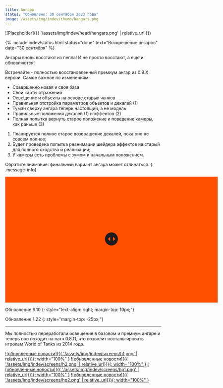 ```yaml
---
title: Ангары
status: "Обновлено: 30 сентября 2023 года"
image: /assets/img/indev/thumb/hangars.png
---
```


<p style="display: none">Подробности о жизни ангаров мы рассказываем именно здесь.</p>

![Placeholder]({{ '/assets/img/indev/head/hangars.png' | relative_url }})

{% include indev/status.html status="done" text="Воскрешение ангаров" date="30 сентября" %}

Ангары вновь восстают из пепла! И не просто восстают, а еще и обновляются!  

Встречайте - полностью восстановленный премиум ангар из 0.9.Х версий. Самое важное по изменениям:

- Совершенно новая и своя база
- Свои карты отражений
- Освещение и объекты на основе старых чанков
- Правильная отстройка параметров объектов и декалей (1)
- Туман сверху ангара теперь настоящий, а не модель
- Правильные положения декалей (1) и эффектов (2)
- Полная попытка вернуть старое положение и поведение камеры, как раньше (3)

1. Планируется полное старое возвращение декалей, пока оно не совсем полное;  
2. Будет проведена попытка реанимации шейдера эффектов на старый для полного сходства и реализации;  
3. У камеры есть проблемы с зумом и начальным положением.  

Обратите внимание: финальный вариант ангара может отличаться.
{: .message-info}

<div class="wrapper">
      <div class="images">
        <div class="img-1"></div>
        <div class="img-2"></div>
      </div>
      <div class="slider">
        <div class="drag-line">
          <span></span>
        </div>
        <input type="range" min="0" max="100" value="50">
      </div>
</div>

Обновление 9.10
{: style="text-align: right; margin-top: 10px;"}

Обновление 1.22
{: style="margin-top: -25px;"}

<script>
    const slider = document.querySelector(".slider input");
    const img = document.querySelector(".images .img-2");
    const dragLine = document.querySelector(".slider .drag-line");
        slider.oninput = ()=>{
        let sliderVal = slider.value;
        dragLine.style.left = sliderVal + "%";
        img.style.width = sliderVal + "%";
    }
</script>

<style>
.wrapper{
  position: relative;
  height: 400px;
  width: 680px;
  overflow: hidden;
  background: #fe5000;
  border: 3px solid #fe5000;
}
.wrapper .images{
  height: 100%;
  width: 100%;
  display: flex;
}
.wrapper .images .img-1{
  height: 100%;
  width: 100%;
  background: url("/assets/img/indev/screens/9.10.jpg") no-repeat;
  background-size: cover;
}
.wrapper .images .img-2{
  position: absolute;
  height: 100%;
  width: 50%;
  background: url("/assets/img/indev/screens/1.22.jpg") no-repeat;    
  background-size: cover;
}
.wrapper .slider{
  position: absolute;
  top: -45px;
  width: 100%;
  z-index: 99;
}
.wrapper .slider input{
  width: 100%;
  outline: none;
  background: none;
  -webkit-appearance: none;
}
.slider input::-webkit-slider-thumb{
  height: 486px;
  width: 3px;
  background: none;
  -webkit-appearance: none;
  cursor: col-resize;
}
.slider .drag-line{
  width: 3px;
  height: 486px;
  position: absolute;
  left: 49.85%;
  pointer-events: none;
}
.slider .drag-line::before,
.slider .drag-line::after{
  position: absolute;
  content: "";
  width: 100%;
  height: 222px;
  background: #fe5000;
}
.slider .drag-line::before{
  top: 0;
}
.slider .drag-line::after{
  bottom: 0;
}
.slider .drag-line span{
  height: 42px;
  width: 42px;
  border: 3px solid #fe5000;
  position: absolute;
  background: #1c1c1e;
  top: 50%;
  left: 50%;
  border-radius: 50%;
  transform: translate(-50%, -50%);
}
.slider .drag-line span::before,
.slider .drag-line span::after{
  position: absolute;
  content: "";
  top: 50%;
  border: 10px solid transparent;
  border-bottom-width: 0px;
  border-right-width: 0px;
  transform: translate(-50%, -50%) rotate(45deg);
}
.slider .drag-line span::before{
  left: 40%;
  border-left-color: #fe5000;
}
.slider .drag-line span::after{
  left: 60%;
  border-top-color: #fe5000;
}

</style>

---

Мы полностью переработали освещение в базовом и премиум ангаре и теперь оно походит на патч 0.8.11, что позволит ностальгировать игрокам World of Tanks из 2014 года.

[![обновленные новости]({{ '/assets/img/indev/screens/h1.png' | relative_url}}){: width="100%" }](/assets/img/indev/screens/h1.png)
[![обновленные новости]({{ '/assets/img/indev/screens/h2.png' | relative_url}}){: width="100%" }](/assets/img/indev/screens/h2.png)
[![обновленные новости]({{ '/assets/img/indev/screens/hp1.png' | relative_url}}){: width="100%" }](/assets/img/indev/screens/hp1.png)
[![обновленные новости]({{ '/assets/img/indev/screens/hp2.png' | relative_url}}){: width="100%" }](/assets/img/indev/screens/hp2.png)
